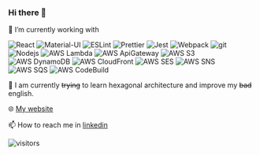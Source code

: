 ### Hi there 👋

  🔭 I’m currently working with
<p>
  <img alt="React" src="https://img.shields.io/badge/-React-45b8d8?style=flat-square&logo=react&logoColor=white" />
  <img alt="Material-UI" src="https://img.shields.io/badge/-MaterialUI-0081CB?style=flat-square&logo=material-ui" />
  <img alt="ESLint" src="https://img.shields.io/badge/-ESLint-4B32C3?style=flat-square&logo=eslint" />
  <img alt="Prettier" src="https://img.shields.io/badge/-Prettier-F7B93E?style=flat-square&logo=prettier&logoColor=white" />
  <img alt="Jest" src="https://img.shields.io/badge/-Jest-C21325?style=flat-square&logo=jest" />
  <img alt="Webpack" src="https://img.shields.io/badge/-Webpack-8DD6F9?style=flat-square&logo=webpack&logoColor=white" /> 
  <img alt="git" src="https://img.shields.io/badge/-Git-F05032?style=flat-square&logo=git&logoColor=white" />  
  <img alt="Nodejs" src="https://img.shields.io/badge/-Nodejs-43853d?style=flat-square&logo=Node.js&logoColor=white" />
  <img alt="AWS Lambda" src="https://img.shields.io/badge/-Lambda-F7B93E?style=flat-square&logo=amazon-aws&logoColor=black" />
  <img alt="AWS ApiGateway" src="https://img.shields.io/badge/-APIGateway-F7B93E?style=flat-square&logo=amazon-aws&logoColor=black" />
  <img alt="AWS S3" src="https://img.shields.io/badge/-S3-F7B93E?style=flat-square&logo=amazon-aws&logoColor=black" />
  <img alt="AWS DynamoDB" src="https://img.shields.io/badge/-DynamoDB-F7B93E?style=flat-square&logo=amazon-aws&logoColor=black" />
  <img alt="AWS CloudFront" src="https://img.shields.io/badge/-Cloudfront-F7B93E?style=flat-square&logo=amazon-aws&logoColor=black" >
  <img alt="AWS SES" src="https://img.shields.io/badge/-SES-F7B93E?style=flat-square&logo=amazon-aws&logoColor=black" >
  <img alt="AWS SNS" src="https://img.shields.io/badge/-SNS-F7B93E?style=flat-square&logo=amazon-aws&logoColor=black" >
  <img alt="AWS SQS" src="https://img.shields.io/badge/-SQS-F7B93E?style=flat-square&logo=amazon-aws&logoColor=black" >
  <img alt="AWS CodeBuild" src="https://img.shields.io/badge/-codeBuild-F7B93E?style=flat-square&logo=amazon-aws&logoColor=black" >
</p>

  🌱  I am currently ~~trying~~ to learn hexagonal architecture and improve my ~~bad~~ english.

<p>
  🌐 <a href="https://cristofer.dev">My website</a>
</p>
<p>
  📫 How to reach me in <a href="https://www.linkedin.com/in/cristoferdev/">linkedin</a>
</p>


<!--
**cristofer-dev/cristofer-dev** is a ✨ _special_ ✨ repository because its `README.md` (this file) appears on your GitHub profile.

Here are some ideas to get you started:


- 🌱 I’m currently learning ...
- 👯 I’m looking to collaborate on ...
- 🤔 I’m looking for help with ...
- 💬 Ask me about ...
- 📫 How to reach me: ...
- 😄 Pronouns: ...
- ⚡ Fun fact: ...
-->
![visitors](https://visitor-badge.glitch.me/badge?page_id=cristofer-dev.cristofer-dev)
